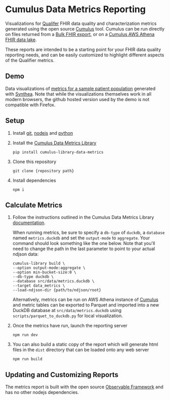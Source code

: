 # Cumulus Data Metrics Reporting

Visualizations for [Qualifer](https://github.com/sync-for-science/qualifier/blob/master/metrics.md) FHIR data quality and characterization metrics generated using the open source [Cumulus](https://github.com/smart-on-fhir/cumulus-library-data-metrics) tool. Cumulus can be run directly on files returned from a [Bulk FHIR export](https://hl7.org/fhir/uv/bulkdata/export.html), or on a [Cumulus AWS Athena FHIR data lake](https://docs.smarthealthit.org/cumulus/etl/).

These reports are intended to be a starting point for your FHIR data quality reporting needs, and can be easily customized to highlight different aspects of the Qualifier metrics.

## Demo

Data visualizations of [metrics for a sample patient population](https://docs.smarthealthit.org/cumulus-data-metrics-reporting/) generated with [Synthea](https://github.com/synthetichealth/synthea/wiki). Note that while the visualizations themselves work in all modern browsers, the github hosted version used by the demo is not compatible with Firefox. 

## Setup

1. Install [git](https://git-scm.com/downloads), [nodejs](https://nodejs.org) and [python](https://www.python.org/)

2. Install the [Cumulus Data Metrics Library](https://github.com/smart-on-fhir/cumulus-library-data-metrics)
    ```
    pip install cumulus-library-data-metrics
    ```

3. Clone this repository
    ```
    git clone {repository path}
    ```

4. Install dependencies
    ```
    npm i
    ```

## Calculate Metrics

1. Follow the instructions outlined in the Cumulus Data Metrics Library [documentation](https://github.com/smart-on-fhir/cumulus-library-data-metrics). 

    When running metrics, be sure to specify a `db-type` of `duckdb`, a `database` named `metrics.duckdb` and set the `output-mode` to `aggregate`. Your command should look something like the one below. Note that you'll need to change the path in the last parameter to point to your actual ndjson data:
    ```
    cumulus-library build \
    --option output-mode:aggregate \
    --option min-bucket-size:0 \
    --db-type duckdb \
    --database src/data/metrics.duckdb \
    --target data_metrics \
    --load-ndjson-dir {path/to/ndjson/root}
    ```

    Alternatively, metrics can be run on AWS Athena instance of [Cumulus](https://docs.smarthealthit.org/cumulus/library/first-time-setup.html) and metric tables can be exported to Parquet and imported into a new DuckDB database at `src/data/metrics.duckdb` using `scripts/parquet_to_duckdb.py` for local visualization.

2. Once the metrics have run, launch the reporting server
    ```
    npm run dev
    ```

3. You can also build a static copy of the report which will generate html files in the `dist` directory that can be loaded onto any web server
    ```
    npm run build
    ```

## Updating and Customizing Reports

The metrics report is built with the open source [Observable Framework](https://observablehq.com/framework/getting-started) and has no other nodejs dependencies.